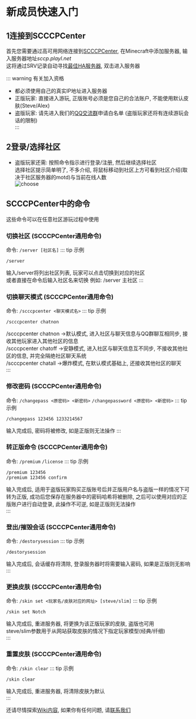 # 新成员快速入门
## 1连接到SCCCPCenter
首先您需要通过高可用网络连接到[SCCCPCenter](scccpcenter), 在Minecraft中添加服务器, 输入服务器地址*sccp.playl.net*  
这将通过SRV记录自动寻找[最佳HA服务器](contact.md#高可用节点列表), 双击进入服务器  

::: warning 有关加入资格
* 都必须使用自己的真实IP地址进入服务器  
* 正版玩家: 直接进入游玩, 正版账号必须是您自己的合法账户, 不能使用默认皮肤(Steve/Alex)  
* 盗版玩家: 请先进入我们的[QQ交流群](contact)申请白名单 (盗版玩家还将有连续游玩会话的限制)  
:::  
## 2登录/选择社区
* 盗版玩家还需: 按照命令指示进行登录/注册, 然后继续选择社区  
选择社区提示简单明了, 不多介绍, 将鼠标移动到社区上方可看到社区介绍(取决于社区服务器的motd)与当前在线人数  
![choose](https://s1.ax1x.com/2022/08/29/vf0YJf.png)  
## SCCCPCenter中的命令
这些命令可以在任意社区游玩过程中使用  
### 切换社区 (SCCCPCenter通用命令)
命令: `/server [社区名]`
::: tip 示例
```
/server
```
输入/server将列出社区列表, 玩家可以点击切换到对应的社区  
或者直接在命令后输入社区名来切换 例如: /server 主社区
:::  
### 切换聊天模式 (SCCCPCenter通用命令)
命令: `/scccpcenter <聊天模式名>`
::: tip 示例
```
/scccpcenter chatnon
```
/scccpcenter chatnon ->默认模式, 进入社区与聊天信息与QQ群聊互相同步, 接收其他玩家进入其他社区的信息  
/scccpcenter chatoff ->安静模式, 进入社区与聊天信息互不同步, 不接收其他社区的信息, 并完全隔绝社区聊天系统  
/scccpcenter chatall ->爆炸模式, 在默认模式基础上, 还接收其他社区的聊天  
:::  
### 修改密码 (SCCCPCenter通用命令)
命令: `/changepass <原密码> <新密码>` `/changepassword <原密码> <新密码>` 
::: tip 示例
```
/changepass 123456 1233214567
```
输入完成后, 密码将被修改, 如是正版则无法操作
:::  
### 转正版命令 (SCCCPCenter通用命令)
命令: `/premium` `/license` 
::: tip 示例
```
/premium 123456
/premium 123456 confirm
```
输入完成后, 适用于盗版玩家购买正版账号后并正版用户名与盗版一样的情况下可转为正版, 成功后您保存在服务器中的密码哈希将被删除, 之后可以使用对应的正版账户进行自动登录, 此操作不可逆, 如是正版则无法操作  
:::  
### 登出/摧毁会话 (SCCCPCenter通用命令)
命令: `/destorysession` 
::: tip 示例
```
/destorysession
```
输入完成后, 会话缓存将清除, 登录服务器时将需要输入密码, 如果是正版则无影响  
:::  
### 更换皮肤 (SCCCPCenter通用命令)
命令: `/skin set <玩家名/皮肤对应的网址> [steve/slim]`
::: tip 示例
```
/skin set Notch
```
输入完成后, 重进服务器, 将更换为该正版玩家的皮肤, 盗版也可用  
steve/slim参数用于从网站获取皮肤的情况下指定玩家模型(经典/纤细)  
:::  
### 重置皮肤 (SCCCPCenter通用命令)
命令: `/skin clear`
::: tip 示例
```
/skin clear
```
输入完成后, 重进服务器, 将清除皮肤为默认  
:::  


还请尽情探索[Wiki内容](dirs), 如果你有任何问题, 请[联系我们](contact)
